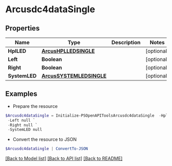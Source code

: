 # Arcusdc4dataSingle
## Properties

Name | Type | Description | Notes
------------ | ------------- | ------------- | -------------
**HplLED** | [**ArcusHPLLEDSINGLE**](ArcusHPLLEDSINGLE.md) |  | [optional] 
**Left** | **Boolean** |  | [optional] 
**Right** | **Boolean** |  | [optional] 
**SystemLED** | [**ArcusSYSTEMLEDSINGLE**](ArcusSYSTEMLEDSINGLE.md) |  | [optional] 

## Examples

- Prepare the resource
```powershell
$Arcusdc4dataSingle = Initialize-PSOpenAPIToolsArcusdc4dataSingle  -HplLED null `
 -Left null `
 -Right null `
 -SystemLED null
```

- Convert the resource to JSON
```powershell
$Arcusdc4dataSingle | ConvertTo-JSON
```

[[Back to Model list]](../README.md#documentation-for-models) [[Back to API list]](../README.md#documentation-for-api-endpoints) [[Back to README]](../README.md)

